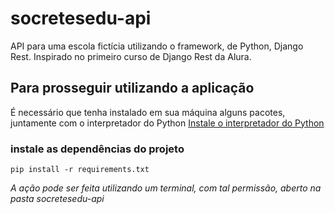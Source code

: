 # socretesedu-api
API para uma escola fictícia utilizando o framework, de Python, Django Rest. Inspirado no primeiro curso de Django Rest da Alura.

## Para prosseguir utilizando a aplicação
É necessário que tenha instalado em sua máquina alguns pacotes, juntamente com o interpretador do Python
[Instale o interpretador do Python](https://www.python.org/downloads/)
### instale as dependências do projeto
```
pip install -r requirements.txt
```
*A ação pode ser feita utilizando um terminal, com tal permissão, aberto na pasta socretesedu-api* 